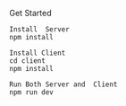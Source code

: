 Get Started

```
Install  Server
npm install

Install Client
cd client
npm install

Run Both Server and  Client
npm run dev
```